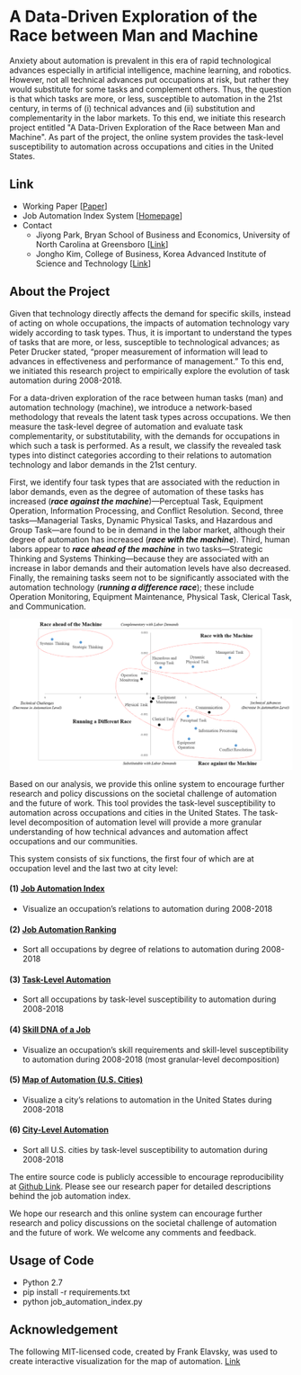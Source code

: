 # A Data-Driven Exploration of the Race between Man and Machine
Anxiety about automation is prevalent in this era of rapid technological advances especially in artificial intelligence, machine learning, and robotics. However, not all technical advances put occupations at risk, but rather they would substitute for some tasks and complement others. Thus, the question is that which tasks are more, or less, susceptible to automation in the 21st century, in terms of (i) technical advances and (ii) substitution and complementarity in the labor markets. To this end, we initiate this research project entitled "A Data-Driven Exploration of the Race between Man and Machine". As part of the project, the online system provides the task-level susceptibility to automation across occupations and cities in the United States.

## Link
- Working Paper [[Paper]()]
- Job Automation Index System [[Homepage](http://www.jobautomationindex.com/)]
- Contact
    - Jiyong Park, Bryan School of Business and Economics, University of North Carolina at Greensboro [[Link](http://jiyong-park.github.io/)]
    - Jongho Kim, College of Business, Korea Advanced Institute of Science and Technology [[Link](http://jonghkim.github.io/)]

## About the Project
Given that technology directly affects the demand for specific skills, instead of acting on whole occupations, the impacts of automation technology vary widely according to task types. Thus, it is important to understand the types of tasks that are more, or less, susceptible to technological advances; as Peter Drucker stated, “proper measurement of information will lead to advances in effectiveness and performance of management.” To this end, we initiated this research project to empirically explore the evolution of task automation during 2008-2018.

For a data-driven exploration of the race between human tasks (man) and automation technology (machine), we introduce a network-based methodology that reveals the latent task types across occupations. We then measure the task-level degree of automation and evaluate task complementarity, or substitutability, with the demands for occupations in which such a task is performed. As a result, we classify the revealed task types into distinct categories according to their relations to automation technology and labor demands in the 21st century. 

First, we identify four task types that are associated with the reduction in labor demands, even as the degree of automation of these tasks has increased (***race against the machine***)—Perceptual Task, Equipment Operation, Information Processing, and Conflict Resolution. Second, three tasks—Managerial Tasks, Dynamic Physical Tasks, and Hazardous and Group Task—are found to be in demand in the labor market, although their degree of automation has increased (***race with the machine***). Third, human labors appear to ***race ahead of the machine*** in two tasks—Strategic Thinking and Systems Thinking—because they are associated with an increase in labor demands and their automation levels have also decreased. Finally, the remaining tasks seem not to be significantly associated with the automation technology (***running a difference race***); these include Operation Monitoring, Equipment Maintenance, Physical Task, Clerical Task, and Communication.

![task_taxanomy](img/task_taxanomy_v2.png)

Based on our analysis, we provide this online system to encourage further research and policy discussions on the societal challenge of automation and the future of work. This tool provides the task-level susceptibility to automation across occupations and cities in the United States. The task-level decomposition of automation level will provide a more granular understanding of how technical advances and automation affect occupations and our communities.

This system consists of six functions, the first four of which are at occupation level and the last two at city level:

#### (1) [Job Automation Index](http://www.jobautomationindex.com/automation_index/)
  - Visualize an occupation’s relations to automation during 2008-2018
#### (2) [Job Automation Ranking](http://www.jobautomationindex.com/automation_ranking/)
  - Sort all occupations by degree of relations to automation during 2008-2018
#### (3) [Task-Level Automation](http://www.jobautomationindex.com/task_level_automation/)
  - Sort all occupations by task-level susceptibility to automation during 2008-2018
#### (4) [Skill DNA of a Job](http://www.jobautomationindex.com/skill_map/)
  - Visualize an occupation’s skill requirements and skill-level susceptibility to automation during 2008-2018 (most granular-level decomposition)
#### (5) [Map of Automation (U.S. Cities)](http://www.jobautomationindex.com/map_automation/)
  - Visualize a city’s relations to automation in the United States during 2008-2018
#### (6) [City-Level Automation](http://www.jobautomationindex.com/city_level_automation/)
  - Sort all U.S. cities by task-level susceptibility to automation during 2008-2018

The entire source code is publicly accessible to encourage reproducibility at [Github Link](https://github.com/jonghkim/job-automation-index). Please see our research paper for detailed descriptions behind the job automation index.

We hope our research and this online system can encourage further research and policy discussions on the societal challenge of automation and the future of work. We welcome any comments and feedback.

## Usage of Code
- Python 2.7
- pip install -r requirements.txt
- python job_automation_index.py

## Acknowledgement
The following MIT-licensed code, created by Frank Elavsky, was used to create interactive visualization for the map of automation. [Link](https://github.com/nuitrcs/kellogg_insight_city_automation)